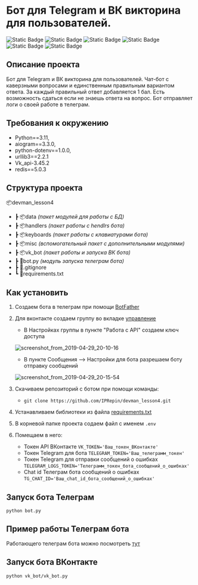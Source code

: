 # Бот для Telegram и ВК викторина для пользователей.  #


![Static Badge](https://img.shields.io/badge/Python-3.11-blue)
![Static Badge](https://img.shields.io/badge/Aiogram-3.3.0-blue)
![Static Badge](https://img.shields.io/badge/Opencv--python-4.9.0.80-blue)
![Static Badge](https://img.shields.io/badge/urllib3-2.2-blue)
![Static Badge](https://img.shields.io/badge/Vk_api-3.45.2-blue)
![Static Badge](https://img.shields.io/badge/Redis-5.0.3-blue)


## Описание проекта ##

Бот для Telegram и ВК викторина для пользователей.
Чат-бот с каверзными вопросами и единственным правильным вариантом ответа. За каждый правильный ответ добавляется 1 бал.
Есть возможность сдаться если не знаешь ответа на вопрос. Бот отправляет логи о своей работе в телеграм.




## Требования к окружению ##

* Python==3.11, 
* aiogram==3.3.0, 
* python-dotenv==1.0.0,
* urllib3==2.2.1
* Vk_api-3.45.2
* redis==5.0.3

## Структура проекта ##

📦devman_lesson4
 * ┣ 📦data _(пакет модулей для работы с БД)_
 * ┣ 📦handlers _(пакет работы с hendlrs бота)_
 * ┣ 📦keyboards _(пакет работы с клавиатурами бота)_
 * ┣ 📦misc _(вспомогательный пакет с дополнительными модулями)_
 * ┣ 📦vk_bot _(пакет работы и запуска ВК бота)_
 * ┣ 📜bot.py _(модуль запуска телеграм бота)_
 * ┣ 📜.gitignore
 * ┗ 📜requirements.txt

## Как установить ##

1. Создаем бота в телеграм при помощи [BotFather](https://t.me/BotFather)
2. Для вконтакте создаем группу во вкладке [управление](https://vk.com/groups?tab=admin)
   * В Настройках группы в пункте "Работа с API" создаем ключ доступа
   
   ![screenshot_from_2019-04-29_20-10-16](https://github.com/IPRepin/devnan_support_bot/assets/76727704/4a9487c8-8723-4e9a-a3e9-bffb6067f827)

   * В пункте Сообщения --> Настройки для бота разрешаем боту отправку сообщений
   
   ![screenshot_from_2019-04-29_20-15-54](https://github.com/IPRepin/devnan_support_bot/assets/76727704/538055b5-77be-4ddc-8a5b-b3e3b4762bcf)

3. Скачиваем репозиторий с ботом при помощи команды: 
   * `git clone https://github.com/IPRepin/devman_lesson4.git`
4. Устанавливаем библиотеки из файла [requirements.txt](https://github.com/IPRepin/devman_lesson4.git/requirements.txt)
5. В корневой папке проекта содаем файл с именем  `.env`
6. Помещаем в него:
    * Токен API ВКонтакте `VK_TOKEN='Ваш_токен_ВКонтакте'`
    * Токен Telegram для бота `TELEGRAM_TOKEN='Ваш_телеграмм_токен'`
    * Токен Telegram для отправки сообщений о ошибках `TELEGRAM_LOGS_TOKEN='Телеграмм_токен_бота_сообщений_о_ошибках'`
    * Chat id Телеграм бота сообщений о ошибках `TG_CHAT_ID='Ваш_chat_id_бота_сообщений_о_ошибках'`


## Запуск бота Телеграм ##
`python bot.py`

## Пример работы Телеграм бота ##
Работающего телеграм бота можно посмотреть [тут](https://t.me/devman_sup_bot)

## Запуск бота ВКонтакте ##
`python vk_bot/vk_bot.py`
